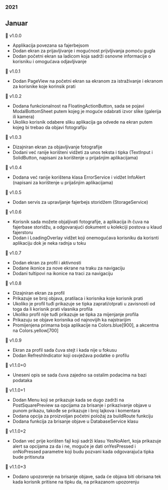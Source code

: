 ### 2021
## Januar
📍 v1.0.0
- Applikacija povezana sa fajerbejsom
- Dodan ekran za prijavljivanje i mogućnost
  prijvljivanja pomoću gugla
- Dodan početni ekran sa ladicom koja
  sadrži osnovne informacije o korisniku i
  omogućava odjavljivanje

📍 v1.0.1
- Dodan PageView na početni ekran sa ekranom
  za istraživanje i ekranom za korisnike koje
  korinsik prati

📍 v1.0.2
- Dodana funkcionalnost na FloatingActionButton,
  sada se pojavi ModalBottomSheet putem kojeg je
  moguće odabrati izvor slike (galerija ili kamera)
- Ukoliko korisnik odabere sliku aplikacija ga 
  odvede na ekran putem kojeg bi trebao da objavi
  fotografiju

📍 v1.0.3
- Dizajniran ekran za objavljivanje fotografije
- Dodani već ranije korišteni vidžeti za unos teksta
  i tipka (TextInput i SolidButton, napisani za
  korištenje u prijašnjim aplikacijama) 

📍 v1.0.4
- Dodana već ranije korištena klasa ErrorService i
  vidžet InfoAlert (napisani za
  korištenje u prijašnjim aplikacijama)

📍 v1.0.5
- Dodan servis za upravljanje fajerbejs storidžem
  (StorageService)

📍 v1.0.6
- Korisnik sada možete objaljivati fotografije,
  a aplikacija ih čuva na fajerbase storidžu,
  a odgovarajući dokument u kolekciji postova u
  klaud fajerstoru
- Dodan i LoadingOverlay vidžet koji onemogućava
  korisniku da korisnti aplikaciju dok je neka
  radnja u toku

📍 v1.0.7
- Dodan ekran za profil i aktivnosti
- Dodane ikonice za nove ekrane na traku za
  navigaciju
- Dodani tultipovi na ikonice na traci za
  navigaciju

📍 v1.0.8
- Dizajniran ekran za profil
- Prikazuje se broj objava, pratilaca i korisnika
  koje korisnik prati
- Ukoliko je profil tuđi prikazuje se tipka
  zaprati/otprati u zavisnosti od toga da
  li korisnik prati vlasnika profila
- Ukoliko profil nije tuđi prikazuje se tipka
  za mijenjanje profila
- Prikazuju se objave korisnika od najnovijih ka
  najstrarijim
- Promijenjena primarna boja aplikacije na
  Colors.blue[900], a akcentna na Colors.yellow[700]

📍 v1.0.9
- Ekran za profil sada čuva stejt i kada nije
  u fokusu
- Dodan RefreshIndicator koji osvježava podatke
  o profilu

📍 v1.1.0+0
- Uneseni opis se sada čuva zajedno sa ostalim
  podacima na bazi podataka

📍 v1.1.0+1
- Dodan Menu koji se prikazuje kada se dugo
  zadrži na PostSquarePreview sa opcijama
  za brisanje i prikazivanje objave u punom
  prikazu, takođe se prikazuje i broj lajkova
  i komentara
- Dodana opcija za proizvoljan početni položaj
  za buildRoute funkciju
- Dodana funkcija za brisanje objave u
  DatabaseService klasu

📍 v1.1.0+2
- Dodan već prije korišten fajl koji sadrži klasu
  YesNoAlert, koja prikazuje alert sa opcijama za
  da i ne, moguće je dati onYesPressed i onNoPressed
  parametre koji budu pozvani kada odgovarajuća tipka
  bude pritisnuta

📍 v1.1.0+3
- Dodano upozorenje na brisanje objave, sada će objava
  biti obrisana tek kada korisnik pritisne na tipku da,
  na prikazanom upozorenju
  
